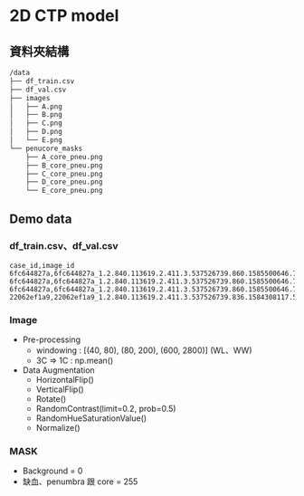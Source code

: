 # 2D CTP model

## 資料夾結構
```bash
/data
├── df_train.csv
├── df_val.csv
├── images
│   ├── A.png
│   ├── B.png
│   ├── C.png
│   ├── D.png
│   └── E.png
└── penucore_masks
    ├── A_core_pneu.png
    ├── B_core_pneu.png
    ├── C_core_pneu.png
    ├── D_core_pneu.png
    └── E_core_pneu.png
```
## Demo data
  
### df_train.csv、df_val.csv
```csv
case_id,image_id
6fc644827a,6fc644827a_1.2.840.113619.2.411.3.537526739.860.1585500646.720.23.png
6fc644827a,6fc644827a_1.2.840.113619.2.411.3.537526739.860.1585500646.724.25.png
6fc644827a,6fc644827a_1.2.840.113619.2.411.3.537526739.860.1585500646.724.27.png
22062ef1a9,22062ef1a9_1.2.840.113619.2.411.3.537526739.836.1584308117.584.18.png
```

### Image
- Pre-processing
  - windowing : [(40, 80), (80, 200), (600, 2800)] (WL、WW)
  - 3C => 1C : np.mean()
- Data Augmentation
  - HorizontalFlip()
  - VerticalFlip()
  - Rotate()
  - RandomContrast(limit=0.2, prob=0.5)
  - RandomHueSaturationValue()
  - Normalize()
### MASK
- Background = 0
- 缺血、penumbra 跟 core = 255